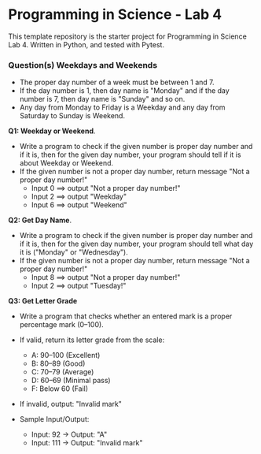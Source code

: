 # Programming in Science - Lab 4

This template repository is the starter project for Programming in Science Lab 4. Written in Python, and tested with Pytest.

### Question(s) Weekdays and Weekends
 * The proper day number of a week must be between 1 and 7.
 * If the day number is 1, then day name is "Monday" and if the day number is 7, then day name is "Sunday" and so on.
 * Any day from Monday to Friday is a Weekday and any day from Saturday to Sunday is Weekend.  

**Q1: Weekday or Weekend**. 
* Write a program to check if the given number is proper day number and if it is, then for the given day number, your program should tell if it is about Weekday or Weekend.
* If the given number is not a proper day number, return message "Not a proper day number!"
  * Input 0 ==> output "Not a proper day number!"
  * Input 2 ==> output "Weekday"
  * Input 6 ==> output "Weekend"
 
**Q2: Get Day Name**. 
* Write a program to check if the given number is proper day number and if it is, then for the given day number, your program should tell what day it is ("Monday" or "Wednesday").
* If the given number is not a proper day number, return message "Not a proper day number!"
  * Input 8 ==> output "Not a proper day number!"
  * Input 2 ==> output "Tuesday!"

**Q3: Get Letter Grade**
* Write a program that checks whether an entered mark is a proper percentage mark (0–100).
* If valid, return its letter grade from the scale:
  * A: 90–100 (Excellent)
  * B: 80–89 (Good)
  * C: 70–79 (Average)
  * D: 60–69 (Minimal pass)
  * F: Below 60 (Fail)

* If invalid, output: "Invalid mark"

* Sample Input/Output:
  * Input: 92 → Output: "A"
  * Input: 111 → Output: "Invalid mark"
